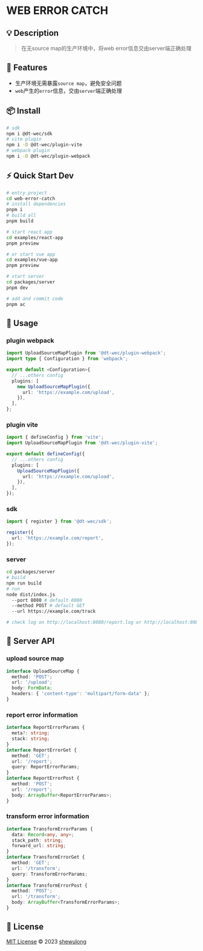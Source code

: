 # WEB ERROR CATCH

## 💡 Description

> 在无source map的生产环境中，将web error信息交由server端正确处理

## 🚀 Features

- 生产环境无需暴露`source map`，避免安全问题
- `web`产生的`error`信息，交由`server`端正确处理

## 📦 Install

```bash
# sdk
npm i @dt-wec/sdk
# vite plugin
npm i -D @dt-wec/plugin-vite
# webpack plugin
npm i -D @dt-wec/plugin-webpack
```

## ⚡ Quick Start Dev

```bash
# entry project
cd web-error-catch
# install dependencies
pnpm i
# build all
pnpm build

# start react app
cd examples/react-app
pnpm preview

# or start vue app
cd examples/vue-app
pnpm preview

# start server
cd packages/server
pnpm dev

# add and commit code
pnpm ac
```

## 🦄 Usage

### plugin webpack

```ts
import UploadSourceMapPlugin from '@dt-wec/plugin-webpack';
import type { Configuration } from 'webpack';

export default <Configuration>{
  // ...others config
  plugins: [
    new UploadSourceMapPlugin({
      url: 'https://example.com/upload',
    }),
  ],
};
```

### plugin vite

```ts
import { defineConfig } from 'vite';
import UploadSourceMapPlugin from '@dt-wec/plugin-vite';

export default defineConfig({
  // ...others config
  plugins: [
    UploadSourceMapPlugin({
      url: 'https://example.com/upload',
    }),
  ],
});
```

### sdk

```ts
import { register } from '@dt-wec/sdk';

register({
  url: 'https://example.com/report',
});
```

### server

```bash
cd packages/server
# build
npm run build
# run
node dist/index.js
  --port 8080 # default 8080
  --method POST # default GET
  --url https://example.com/track

# check log on http://localhost:8080/report.log or http://localhost:8080/report.json
```

## 🔑 Server API

### upload source map

```ts
interface UploadSourceMap {
  method: 'POST';
  url: '/upload';
  body: FormData;
  headers: { 'content-type': 'multipart/form-data' };
}
```

### report error information

```ts
interface ReportErrorParams {
  meta?: string;
  stack: string;
}
interface ReportErrorGet {
  method: 'GET';
  url: '/report';
  query: ReportErrorParams;
}
interface ReportErrorPost {
  method: 'POST';
  url: '/report';
  body: ArrayBuffer<ReportErrorParams>;
}
```

### transform error information

```ts
interface TransformErrorParams {
  data: Record<any, any>;
  stack_path: string;
  forward_url: string;
}
interface TransformErrorGet {
  method: 'GET';
  url: '/transform';
  query: TransformErrorParams;
}
interface TransformErrorPost {
  method: 'POST';
  url: '/transform';
  body: ArrayBuffer<TransformErrorParams>;
}
```

## 📄 License

[MIT License](https://github.com/wulongshe/web-error-catch/blob/master/LICENSE.md) © 2023 [shewulong](https://github.com/wulongshe)
